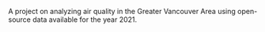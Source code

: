 A project on analyzing air quality in the Greater Vancouver Area using open-source data available for the year 2021.
